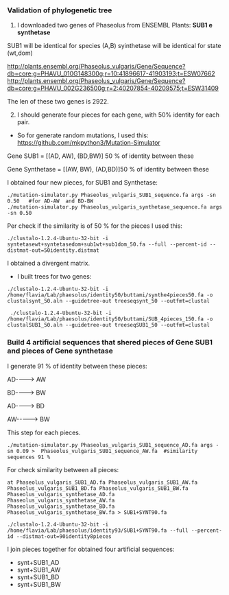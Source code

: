 ### Validation of phylogenetic tree

1. I downloaded two genes of Phaseolus from ENSEMBL Plants: **SUB1 e synthetase**

SUB1 will be identical for species (A,B)
syinthetase will be identical for state (wt,dom)

http://plants.ensembl.org/Phaseolus_vulgaris/Gene/Sequence?db=core;g=PHAVU_010G148300g;r=10:41896617-41903193;t=ESW07662
http://plants.ensembl.org/Phaseolus_vulgaris/Gene/Sequence?db=core;g=PHAVU_002G236500g;r=2:40207854-40209575;t=ESW31409

The len of these two genes is 2922.

2. I should generate four pieces for each gene, with 50% identity for each pair.

- So for generate random mutations, I used this:  https://github.com/mkpython3/Mutation-Simulator

Gene SUB1  = [(AD, AW), (BD,BW)]  50 % of identity between these

Gene Synthetase = [(AW, BW), (AD,BD)]50 % of identity between these


I obtained four new pieces, for SUB1 and Synthetase:

```shell
./mutation-simulator.py Phaseolus_vulgaris_SUB1_sequence.fa args -sn 0.50   #for AD-AW  and BD-BW  
./mutation-simulator.py Phaseolus_vulgaris_synthetase_sequence.fa args -sn 0.50
```

Per check if the similarity is of 50 % for the pieces I used this:

```shell
./clustalo-1.2.4-Ubuntu-32-bit -i syntetasewt+syntetasedom+sub1wt+sub1dom_50.fa --full --percent-id --distmat-out=50identity.distmat
```

I obtained a divergent matrix.

- I built trees for two genes:

```shell
./clustalo-1.2.4-Ubuntu-32-bit -i /home/flavia/Lab/phaesolus/identity50/buttami/synthe4pieces50.fa -o clustalsynt_50.aln --guidetree-out treeseqsynt_50 --outfmt=clustal

 ./clustalo-1.2.4-Ubuntu-32-bit -i /home/flavia/Lab/phaesolus/identity50/buttami/SUB_4pieces_150.fa -o clustalSUB1_50.aln --guidetree-out treeseqSUB1_50 --outfmt=clustal                                   
```

### Build 4 artificial sequences that shered pieces of Gene SUB1 and pieces of Gene synthetase

I generate 91 % of identity between these pieces:

AD----> AW 

BD----> BW

AD----> BD

AW-----> BW

This step for each pieces.


```shell
./mutation-simulator.py Phaseolus_vulgaris_SUB1_sequence_AD.fa args -sn 0.09 >  Phaseolus_vulgaris_SUB1_sequence_AW.fa  #similarity sequences 91 %
```


For check similarity between all pieces:

```shell
at Phaseolus_vulgaris_SUB1_AD.fa Phaseolus_vulgaris_SUB1_AW.fa Phaseolus_vulgaris_SUB1_BD.fa Phaseolus_vulgaris_SUB1_BW.fa Phaseolus_vulgaris_synthetase_AD.fa Phaseolus_vulgaris_synthetase_AW.fa Phaseolus_vulgaris_synthetase_BD.fa Phaseolus_vulgaris_synthetase_BW.fa > SUB1+SYNT90.fa

./clustalo-1.2.4-Ubuntu-32-bit -i /home/flavia/Lab/phaesolus/identity93/SUB1+SYNT90.fa --full --percent-id --distmat-out=90identity8pieces
```

I join pieces together for obtained four artificial sequences:

- synt+SUB1_AD
- synt+SUB1_AW
- synt+SUB1_BD
- synt+SUB1_BW
